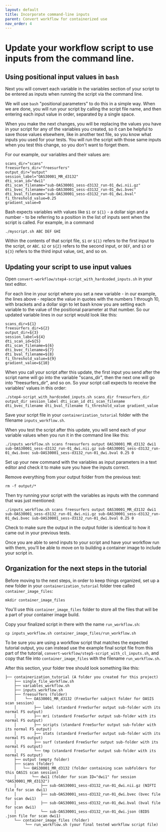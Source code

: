 ```yaml
---
layout: default
title: Incorporate command-line inputs
parent: Convert workflow for containerized use
nav_order: 4
---
```


# Update your workflow script to use inputs from the command line.

## Using positional input values in `bash`

Next you will convert each variable in the variables section of your script to be entered as inputs when running the script via the command line. 

We will use `bash` "positional parameters" to do this in a simple way. When we are done, you will run your script by calling the script file name, and then entering each input value in order, separated by a single space.

When you make the next changes, you will be replacing the values you have in your script for any of the variables you created, so it can be helpful to save those values elsewhere, like in another text file, so you know what inputs you used for your tests. You will run the script with those same inputs when you test this change, so you don't want to forget them.

For our example, our variables and their values are:
```
scans_dir="scans"
freesurfers_dir="freesurfers"
output_dir="output"
session_label="OAS30001_MR_d3132"
dti_scan_id="dwi1"
dti_scan_filename="sub-OAS30001_sess-d3132_run-01_dwi.nii.gz"
dti_bvec_filename="sub-OAS30001_sess-d3132_run-01_dwi.bvec"
dti_bval_filename="sub-OAS30001_sess-d3132_run-01_dwi.bval"
fi_threshold_value=0.25
gradient_value=0
```

Bash expects variables with values like `$1` or `${1}` - a dollar sign and a number - to be referring to a position in the list of inputs sent when the script is called. For example, in a command
```
./myscript.sh ABC DEF GHI
``` 
Within the contents of that script file, `$1` or `${1}` refers to the first input to the script, or `ABC`. `$2` or `${2}` refers to the second input, or `DEF`, and `$3` or `${3}` refers to the third input value, `GHI`, and so on. 

## Updating your script to use input values

Open `convert-workflow/step4-script_with_hardcoded_inputs.sh` in your text editor.

For each line in your script where you set a new variable - in our example, the lines above - replace the value in quotes with the numbers 1 through 10, with brackets and a dollar sign to let bash know you are setting each variable to the value of the positional parameter at that number. So our updated variable lines in our script would look like this:

```
scans_dir=${1}
freesurfers_dir=${2}
output_dir=${3}
session_label=${4}
dti_scan_id=${5}
dti_scan_filename=${6}
dti_bvec_filename=${7}
dti_bval_filename=${8}
fi_threshold_value=${9}
gradient_value=${10}
```

When you call your script after this update, the first input you send after the script name will go into the variable "scans_dir", then the next one will go into "freesurfers_dir", and so on. So your script call expects to receive the variables' values in this order:
```
./step4-script_with_hardcoded_inputs.sh scans_dir freesurfers_dir output_dir session_label dti_scan_id dti_scan_filename dti_bvec_filename dti_bval_filename fi_threshold_value gradient_value
```

Save your script file in your `containerization_tutorial` folder with the filename `inputs_workflow.sh`. 

When you test the script after this update, you will send each of your variable values when you run it in the command line like this:
```
./inputs_workflow.sh scans freesurfers output OAS30001_MR_d3132 dwi1 sub-OAS30001_sess-d3132_run-01_dwi.nii.gz sub-OAS30001_sess-d3132_run-01_dwi.bvec sub-OAS30001_sess-d3132_run-01_dwi.bval 0.25 0
```

Set up your new command with the variables as input parameters in a text editor and check it to make sure you have the inputs correct. 

Remove everything from your output folder from the previous test:
```
rm -f output/*
```

Then try running your script with the variables as inputs with the command that was just mentioned:
```
./inputs_workflow.sh scans freesurfers output OAS30001_MR_d3132 dwi1 sub-OAS30001_sess-d3132_run-01_dwi.nii.gz sub-OAS30001_sess-d3132_run-01_dwi.bvec sub-OAS30001_sess-d3132_run-01_dwi.bval 0.25 0
```

Check to make sure the output in the output folder is identical to how it came out in your previous tests.

Once you are able to send inputs to your script and have your workflow run with them, you'll be able to move on to building a container image to include your script in. 

## Organization for the next steps in the tutorial

Before moving to the next steps, in order to keep things organized, set up a new folder in your `containerization_tutorial` folder tree called `container_image_files`:

```
mkdir container_image_files
```

You'll use this `container_image_files` folder to store all the files that will be a part of your container image build.

Copy your finalized script in there with the name `run_workflow.sh`:
```
cp inputs_workflow.sh container_image_files/run_workflow.sh
```

To be sure you are using a workflow script that matches the expected tutorial output, you can instead use the example final script file from this part of the tutorial, `convert-workflow/step5-script_with_cl_inputs.sh`, and copy that file into `container_image_files` with the filename `run_workflow.sh`.

After this section, your folder tree should look something like this:
```
├── containerization_tutorial (A folder you created for this project)
    ├── single_file_workflow.sh
    ├── variables_workflow.sh
    ├── inputs_workflow.sh
    ├── freesurfers (folder)
    │    └── OAS30001_MR_d3132 (FreeSurfer subject folder for OASIS scan session)
    │        ├── label (standard FreeSurfer output sub-folder with its normal FS output)
    │        ├── mri (standard FreeSurfer output sub-folder with its normal FS output)
    │        ├── scripts (standard FreeSurfer output sub-folder with its normal FS output)
    │        ├── stats (standard FreeSurfer output sub-folder with its normal FS output)
    │        ├── surf (standard FreeSurfer output sub-folder with its normal FS output)
    │        └── tmp (standard FreeSurfer output sub-folder with its normal FS output)
    ├── output (empty folder)
    ├── scans (folder)
    │   └── OAS30001_MR_d3132 (folder containing scan subfolders for this OASIS scan session)
    │       └── dwi1 (folder for scan ID="dwi1" for session "OAS30001_MR_d3132")
    │           ├── sub-OAS30001_sess-d3132_run-01_dwi.nii.gz (NIFTI file for scan dwi1)
    │           ├── sub-OAS30001_sess-d3132_run-01_dwi.bvec (bvec file for scan dwi1)
    │           ├── sub-OAS30001_sess-d3132_run-01_dwi.bval (bval file for scan dwi1)
    │           └── sub-OAS30001_sess-d3132_run-01_dwi.json (BIDS .json file for scan dwi1)
    └── container_image_files (folder) 
         └── run_workflow.sh (your final tested workflow script file)
```
